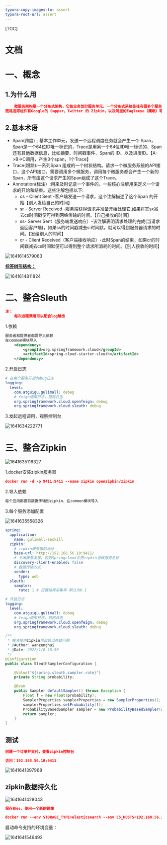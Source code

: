 ```yaml
---
typora-copy-images-to: assert
typora-root-url: assert
---
```


[TOC]



# 文档

[sleuth文档]: https://spring.io/projects/spring-cloud-sleuth
[started]: https://docs.spring.io/spring-cloud-sleuth/docs/3.1.0/reference/html/getting-started.html#getting-started

[zipkin文档]: https://zipkin.io/

# 一、概念

## 1.为什么用

```json
	微服务架构是一个分布式架构，它按业务划分服务单元，一个分布式系统往往有很多个服务单元。由于服务单元数量众多，业务的复杂性，如果出现了错误和异常，很难去定位。主要体现在，一个请求可能需要调用很多个服务，而内部服务的调用复杂性，决定了问题难以定位。所以微服务架构中,必须实现分布式链路追踪,去跟进一个请求到底有哪些服务参与，参与的顺序又是怎样的，从而达到每个请求的步骤清晰可见，出了间题，很快定位。
链路追踪组件有Google的 Dapper，Twitter 的 Zipkin，以及阿里的Eagleeye（鹰眼）等，它们都是非常优秀的链路追踪开源组件。
```

## 2.基本术语

* Span(跨度)﹔基本工作单元，发送一个远程调度任务就会产生一个 Span，Span是一个64位ID唯一标识的，Trace是用另一个64位IlD唯一标识的，Span还有其他数据信息，比如摘要、时间戳事件、Span的 ID、以及进度ID。【A->B->C调用，产生3个span，1个Trace】
* Trace(跟踪):一系列Span 组成的一个树状结构。请求一个微服务系统的API接口，这个API接口，需要调用多个微服务，调用每个微服务都会产生一个新的Span，所有由这个请求产生的Span组成了这个Trace。
* Annotation(标注）:用来及时记录一个事件的，一些核心注解用来定义一个请求的开始和结束。这些注解包括以下:
  * cs - Client Sent -客户端发送一个请求，这个注解描述了这个Span 的开始【别人发给自己的时间】
  * sr - Server Received -服务端获得请求并准备开始处理它,如果将其sx减去cs时间戳便可得到网络传输的时间。【自己接收的时间】
  * ss- Server Sent（服务端发送响应）-该注解表明请求处理的完成(当请求返回客户端)，如果ss的时间戳减去s:时间默，就可以得到服务器请求的时间。【发给别人的时间】
  * cr - Client Received（客户端接收响应）-此时Span的结束，如果cr的时间戳减去cs时间默便可以得到整个请求所消耗的时间。【别人接收的时间】

![1641614579063](./img/1641614579063.png)



**<u>标签树形结构：</u>**

![1641614811824](./img/1641614811824.png)



# 二、整合Sleuth

```json
注：
	每次远程调用可以配合log输出
```

1.依赖

```xml
服务者和提供者都需导入依赖
在common模块导入
    <dependency>
        <groupId>org.springframework.cloud</groupId>
        <artifactId>spring-cloud-starter-sleuth</artifactId>
    </dependency>
```

2.开启日志

```yaml
# 在每个服务开启debug日志
logging:
  level:
    com.atguigu.gulimall: debug
    # feign调用日志，链路日志
    org.springframework.cloud.openfeign: debug
    org.springframework.cloud.sleuth: debug
```

3.发起远程调用，观察控制台

![1641634222771](./img/1641634222771.png)



# 三、整合Zipkin

![1641635116327](./img/1641635116327.png)

1.docker安装zipkin服务器

```json
docker run -d -p 9411:9411 --name zipkin openzipkin/zipkin
```

2.导入依赖

```xml
每个应用都要将数据传输到zipkin，在common模块导入

```

3.每个服务添加配置

![1641635558326](./img/1641635558326.png)

```yaml
spring:
  application:
    name: gulimall-seckill
  zipkin:
    # zipkin服务器的地址
    base-url: http://192.168.56.10:9411/
    # 关闭服务发现，否则Springcloud会把zipkin当做服务名称
    discovery-client-enabled: false
    # 数据传输方式
    sender:
      type: web
  sleuth:
    sampler:
      rate: 1 # 设置抽样采集率 默认为0.1

# 开启日志
logging:
  level:
    com.atguigu.gulimall: debug
    # feign调用日志，链路日志
    org.springframework.cloud.openfeign: debug
    org.springframework.cloud.sleuth: debug

```

```java
/**
 * 解决使用zipkin项目启动死锁问题
 * @Author: wanzenghui
 * @Date: 2022/1/8 18:50
 */
@Configuration
public class SleuthSamplerConfiguration {

    @Value("${spring.sleuth.sampler.rate}")
    private String probability;

    @Bean
    public Sampler defaultSampler() throws Exception {
        Float f = new Float(probability);
        SamplerProperties samplerProperties = new SamplerProperties();
        samplerProperties.setProbability(f);
        ProbabilityBasedSampler sampler = new ProbabilityBasedSampler(samplerProperties);
        return sampler;
    }
}
```

## 测试

```json
创建一个订单并支付，查看zipkin控制台

访问：192.168.56.10:9411
```

![1641641397968](./img/1641641397968.png)

## zipkin数据持久化

![1641641428043](./img/1641641428043.png)

```json
保存到es，使用一个新的镜像

docker run --env STORAGE_TYPE=elasticsearch --env ES_HOSTS=192.168.56.10:9200 openzipkin/zipkin-dependencies
```

启动命令支持的环境变量：

![1641641546492](./img/1641641546492.png)
